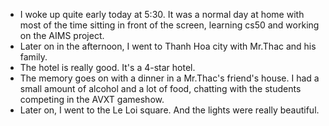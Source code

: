 - I woke up quite early today at 5:30. It was a normal day at home with most of the time sitting in front of the screen, learning cs50 and working on the AIMS project.
- Later on in the afternoon, I went to Thanh Hoa city with Mr.Thac and his family. 
- The hotel is really good. It's a 4-star hotel.
- The memory goes on with a dinner in a Mr.Thac's friend's house. I had a small amount of alcohol and a lot of food, chatting with the students competing in the AVXT gameshow.
- Later on, I went to the Le Loi square. And the lights were really beautiful.
